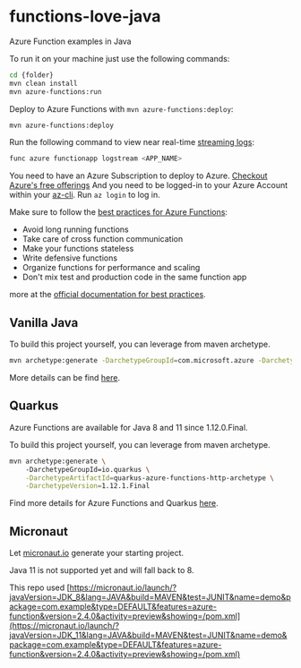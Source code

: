 # functions-love-java

Azure Function examples in Java

To run it on your machine just use the following commands:

```bash
cd {folder}
mvn clean install
mvn azure-functions:run
```

Deploy to Azure Functions with `mvn azure-functions:deploy`:

```bash
mvn azure-functions:deploy
```

Run the following command to view near real-time [streaming logs](https://docs.microsoft.com/azure/azure-functions/functions-run-local?tabs=macos,csharp,bash&WT.mc_id=java-0000-sakriema#enable-streaming-logs&WT..mc_id=java-20736-sakriema):

```bash
func azure functionapp logstream <APP_NAME> 
```

You need to have an Azure Subscription to deploy to Azure. [Checkout Azure's free offerings](https://aka.ms/az-free)
And you need to be logged-in to your Azure Account within your [az-cli](https://aka.ms/install-az-cli). Run `az login` to log in.

Make sure to follow the [best practices for Azure Functions](https://aka.ms/az-best-functions):

- Avoid long running functions
- Take care of cross function communication
- Make your functions stateless
- Write defensive functions
- Organize functions for performance and scaling
- Don't mix test and production code in the same function app

more at the [official documentation for best practices](https://aka.ms/az-best-functions).

## Vanilla Java

To build this project yourself, you can leverage from maven archetype.

```bash
mvn archetype:generate -DarchetypeGroupId=com.microsoft.azure -DarchetypeArtifactId=azure-functions-archetype -DjavaVersion=11
```

More details can be find [here](https://aka.ms/az-java-function).

## Quarkus

Azure Functions are available for Java 8 and 11 since 1.12.0.Final.

To build this project yourself, you can leverage from maven archetype.

```bash
mvn archetype:generate \                    
    -DarchetypeGroupId=io.quarkus \
    -DarchetypeArtifactId=quarkus-azure-functions-http-archetype \
    -DarchetypeVersion=1.12.1.Final
```

Find more details for Azure Functions and Quarkus [here](https://quarkus.io/guides/azure-functions-http).

## Micronaut

Let [micronaut.io](https://micronaut.io/launch/) generate your starting project.

Java 11 is not supported yet and will fall back to 8.

This repo used [https://micronaut.io/launch/?javaVersion=JDK_8&lang=JAVA&build=MAVEN&test=JUNIT&name=demo&package=com.example&type=DEFAULT&features=azure-function&version=2.4.0&activity=preview&showing=/pom.xml](https://micronaut.io/launch/?javaVersion=JDK_11&lang=JAVA&build=MAVEN&test=JUNIT&name=demo&package=com.example&type=DEFAULT&features=azure-function&version=2.4.0&activity=preview&showing=/pom.xml)

